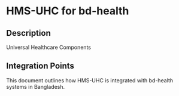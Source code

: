 # HMS-UHC for bd-health

## Description

Universal Healthcare Components

## Integration Points

This document outlines how HMS-UHC is integrated with bd-health systems in Bangladesh.
